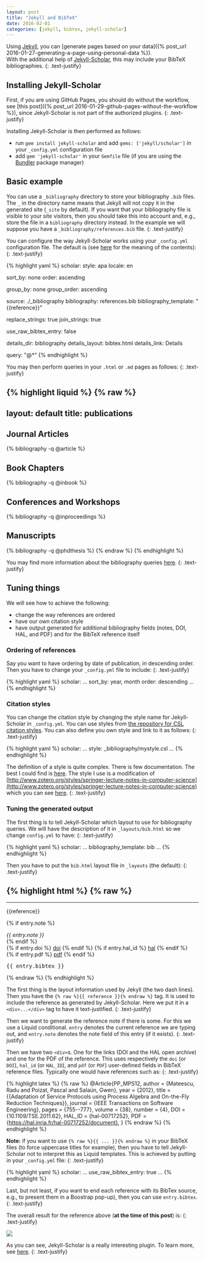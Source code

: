 ```yaml
---
layout: post
title: "Jekyll and BibTeX"
date: 2016-02-01
categories: [jekyll, bibtex, jekyll-scholar]
---
```


Using [Jekyll](http://jekyllrb.com),
you can [generate pages based on your data]({% post_url 2016-01-27-generating-a-page-using-personal-data %}).<br/>
With the additional help of [Jekyll-Scholar](https://github.com/inukshuk/jekyll-scholar),
this may include your BibTeX bibliographies.
{: .text-justify}

## Installing Jekyll-Scholar

First, if you are using GitHub Pages, you should do without the workflow,
see [this post]({% post_url 2016-01-29-github-pages-without-the-workflow %}),
since Jekyll-Scholar is not part of the authorized plugins.
{: .text-justify}

Installing Jekyll-Scholar is then performed as follows:

- run `gem install jekyll-scholar` and add `gems: ['jekyll/scholar']` in your `_config.yml` configuration file
- add `gem 'jekyll-scholar'` in your `Gemfile` file (if you are using the [Bundler](http://bundler.io/) package manager)

## Basic example

You can use a `_bibliography` directory to store your bibliography `.bib` files.
The `_` in the directory name means that Jekyll will not copy it in the generated site (`_site` by default).
If you want that your bibliography file is visible to your site visitors,
then you should take this into account and, e.g., store the file in a `bibliography` directory instead.
In the example we will suppose you have a `_bibliography/references.bib` file.
{: .text-justify}

You can configure the way Jekyll-Scholar works using your `_config.yml` configuration file.
The default is (see [here](https://github.com/inukshuk/jekyll-scholar) for the meaning of the contents):
{: .text-justify}

{% highlight yaml %}
scholar:
  style: apa
  locale: en

  sort_by: none
  order: ascending

  group_by: none
  group_order: ascending

  source: ./_bibliography
  bibliography: references.bib
  bibliography_template: "{{reference}}"

  replace_strings: true
  join_strings:    true

  use_raw_bibtex_entry: false

  details_dir:    bibliography
  details_layout: bibtex.html
  details_link:   Details

  query: "@*"
{% endhighlight %}

You may then perform queries in your `.html` or `.md` pages as follows:
{: .text-justify}

{% highlight liquid %}
{% raw %}
---
layout: default
title: publications
---

## Journal Articles

{% bibliography -q @article %}

## Book Chapters

{% bibliography -q @inbook %}

## Conferences and Workshops

{% bibliography -q @inproceedings %}

## Manuscripts

{% bibliography -q @phdthesis %}
{% endraw %}
{% endhighlight %}

You may find more information about the bibliography queries [here](https://github.com/inukshuk/jekyll-scholar).
{: .text-justify}

## Tuning things

We will see how to achieve the following:

- change the way references are ordered
- have our own citation style
- have output generated for additional bibliography fields (notes, DOI, HAL, and PDF)
  and for the BibTeX reference itself

### Ordering of references

Say you want to have ordering by date of publication, in descending order.
Then you have to change your `_config.yml` file to include:
{: .text-justify}

{% highlight yaml %}
scholar:
  ...
  sort_by: year, month
  order: descending
  ...
{% endhighlight %}

### Citation styles

You can change the citation style by changing the style name for Jekyll-Scholar in `_config.yml`.
You can use styles from [the repository for CSL citation styles](https://github.com/citation-style-language/styles).
You can also define you own style and link to it as follows:
{: .text-justify}

{% highlight yaml %}
scholar:
  ...
  style: _bibliography/mystyle.csl
  ...
{% endhighlight %}

The definition of a style is quite complex. There is few documentation.
The best I could find is [here](http://docs.citationstyles.org/en/stable/).
The style I use is a modification of
[http://www.zotero.org/styles/springer-lecture-notes-in-computer-science](http://www.zotero.org/styles/springer-lecture-notes-in-computer-science)
which you can see [here](https://github.com/pascalpoizat/pascalpoizat.github.io/blob/master/src/_bibliography/mystyle.csl).
{: .text-justify}

### Tuning the generated output

The first thing is to tell Jekyll-Scholar which layout to use for bibliography queries.
We will have the description of it in `_layouts/bib.html` so we change `config.yml` to have:
{: .text-justify}

{% highlight yaml %}
scholar:
  ...
  bibliography_template: bib
  ...
{% endhighlight %}

Then you have to put the `bib.html` layout file in `_layouts` (the default):
{: .text-justify}

{% highlight html %}
{% raw %}
---
---
<div class="text-justify">
    {{reference}}
</div>

{% if entry.note %}
<div>
    <em>{{ entry.note }}</em>
</div>
{% endif %}

<div>
    {% if entry.doi %}
    <span><a href="{{ entry.doi | prepend: 'http://doi.org/' }}">doi</a></span>
    {% endif %}
    {% if entry.hal_id %}
    <span><a href="{{ entry.hal_id | prepend: 'http://hal.inria.fr/' }}">hal</a></span>
    {% endif %}
</div>
<div>
    {% if entry.pdf %}
    <span><a href="{{ entry.pdf }}">pdf</a></span>
    {% endif %}
</div>

<div><pre>{{ entry.bibtex }}</pre></div>
{% endraw %}
{% endhighlight %}

The first thing is the layout information used by Jekyll (the two dash lines).
Then you have the `{% raw %}{{ reference }}{% endraw %}` tag. It is used to include the reference as generated by Jekyll-Scholar.
Here we put it in a `<div>...</div>` tag to have it text-justified.
{: .text-justify}

Then we want to generate the reference note if there is some.
For this we use a Liquid conditional.
`entry` denotes the current reference we are typing out, and
`entry.note` denotes the note field of this entry (if it exists).
{: .text-justify}

Then we have two `<div>`s. One for the links (DOI and the HAL open archive) and one for the PDF of the reference.
This uses respectively the `doi` (or `DOI`), `hal_id` (or `HAL_ID`), and `pdf` (or `PDF`) user-defined fields
in BibTeX reference files. Typically one would have references such as:
{: .text-justify}

{% highlight latex %}
{% raw %}
@Article{PP_MPS12,
    author = {Mateescu, Radu and Poizat, Pascal and Salaün, Gwen},
    year = {2012},
    title = {{Adaptation of Service Protocols using Process Algebra and On-the-Fly Reduction Techniques}},
    journal = {IEEE Transactions on Software Engineering},
    pages = {755--777},
    volume = {38},
    number = {4},
    DOI = {10.1109/TSE.2011.62},
    HAL_ID = {hal-00717252},
    PDF = {https://hal.inria.fr/hal-00717252/document},
}
{% endraw %}
{% endhighlight %}

**Note:** if you want to use `{% raw %}{{ ... }}{% endraw %}` in your BibTeX files (to force uppercase titles for example),
then you have to tell Jekyll-Scholar not to interpret this as Liquid templates.
This is achieved by putting in your `_config.yml` file:
{: .text-justify}

{% highlight yaml %}
scholar:
  ...
  use_raw_bibtex_entry: true
  ...
{% endhighlight %}

Last, but not least, if you want to end each reference with its BibTex source, e.g., to present them in a Boostrap pop-up),
then you can use `entry.bibtex`.
{: .text-justify}

The overall result for the reference above (**at the time of this post**) is:
{: .text-justify}

![]({{site.url}}/posts_images/2016-02-01-image1.png)

As you can see, Jekyll-Scholar is a really interesting plugin.
To learn more, see [here](https://github.com/inukshuk/jekyll-scholar).
{: .text-justify}
